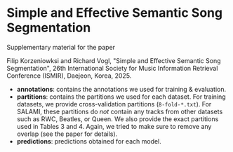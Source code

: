 # Simple and Effective Semantic Song Segmentation

Supplementary material for the paper

Filip Korzeniowksi and Richard Vogl, "Simple and Effective Semantic Song Segmentation",
26th International Society for Music Information Retrieval Conference (ISMIR), Daejeon, Korea, 2025.


 - **annotations**: contains the annotations we used for training & evaluation.
 - **partitions**: contains the partitions we used for each dataset. For training datasets, we provide cross-validation partitions (`8-fold-*.txt`). For SALAMI, these partitions do *not* contain any tracks from other datasets such as RWC, Beatles, or Queen. We also provide the exact partitions used in Tables 3 and 4. Again, we tried to make sure to remove any overlap (see the paper for details).
 - **predictions**: predictions obtained for each model.
